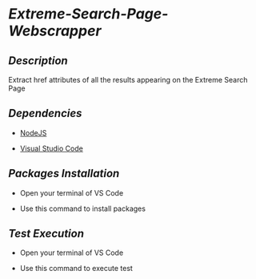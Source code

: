 # *Extreme-Search-Page-Webscrapper*

## *Description*
Extract href attributes of all the results appearing on the Extreme Search Page

## *Dependencies*


- [NodeJS](https://nodejs.org/en/download)

- [Visual Studio Code](https://code.visualstudio.com/download)

## *Packages Installation* 


- Open your terminal of VS Code

- Use this command to install packages <npm i>

## *Test Execution* 


- Open your terminal of VS Code

- Use this command to execute test <npm run wdio>
